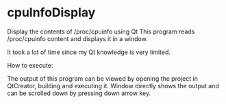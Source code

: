 # cpuInfoDisplay
Display the contents of /proc/cpuinfo using Qt
This program reads /proc/cpuinfo content and displays it in a window. 

It took a lot of time since my Qt knowledge is very limited.

How to execute:

The output of this program can be viewed by opening the project in QtCreator, building and executing it.
Window directly shows the output and can be scrolled down by pressing down arrow key.

